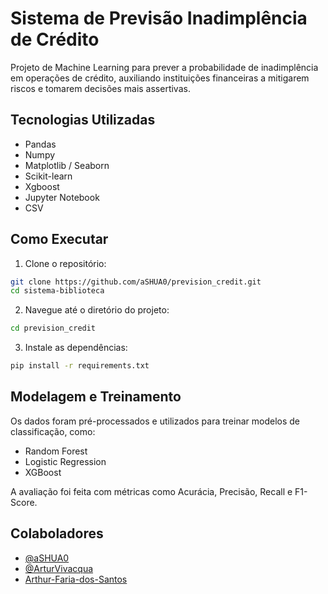 # Sistema de Previsão Inadimplência de Crédito

Projeto de Machine Learning para prever a probabilidade de inadimplência em operações de crédito, auxiliando instituições financeiras a mitigarem riscos e tomarem 
decisões mais assertivas.

## Tecnologias Utilizadas

- Pandas
- Numpy
- Matplotlib / Seaborn
- Scikit-learn
- Xgboost
- Jupyter Notebook
- CSV

## Como Executar

1. Clone o repositório:

```bash
git clone https://github.com/aSHUA0/prevision_credit.git
cd sistema-biblioteca
```

2. Navegue até o diretório do projeto:

```bash
cd prevision_credit
```

3. Instale as dependências:

```bash
pip install -r requirements.txt
```

## Modelagem e Treinamento

Os dados foram pré-processados e utilizados para treinar modelos de classificação, como:

- Random Forest
- Logistic Regression
- XGBoost

A avaliação foi feita com métricas como Acurácia, Precisão, Recall e F1-Score.

## Colaboladores

- [@aSHUA0](https://github.com/aSHUA0)
- [@ArturVivacqua](https://github.com/ArturVivacqua)
- [Arthur-Faria-dos-Santos](https://github.com/Arthur-Faria-dos-Santos)
